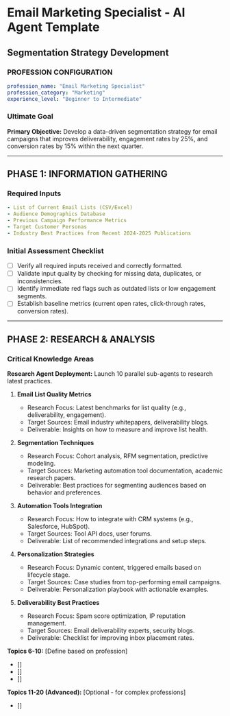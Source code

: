 # Email Marketing Specialist - AI Agent Template

## Segmentation Strategy Development

### PROFESSION CONFIGURATION
```yaml
profession_name: "Email Marketing Specialist"
profession_category: "Marketing"
experience_level: "Beginner to Intermediate"
```

### Ultimate Goal
**Primary Objective:** Develop a data-driven segmentation strategy for email campaigns that improves deliverability, engagement rates by 25%, and conversion rates by 15% within the next quarter.

---

## PHASE 1: INFORMATION GATHERING

### Required Inputs
```yaml
- List of Current Email Lists (CSV/Excel)
- Audience Demographics Database
- Previous Campaign Performance Metrics
- Target Customer Personas
- Industry Best Practices from Recent 2024-2025 Publications
```

### Initial Assessment Checklist
- [ ] Verify all required inputs received and correctly formatted.
- [ ] Validate input quality by checking for missing data, duplicates, or inconsistencies.
- [ ] Identify immediate red flags such as outdated lists or low engagement segments.
- [ ] Establish baseline metrics (current open rates, click-through rates, conversion rates).

---

## PHASE 2: RESEARCH & ANALYSIS

### Critical Knowledge Areas
**Research Agent Deployment:** Launch 10 parallel sub-agents to research latest practices.

1. **Email List Quality Metrics**
   - Research Focus: Latest benchmarks for list quality (e.g., deliverability, engagement).
   - Target Sources: Email industry whitepapers, deliverability blogs.
   - Deliverable: Insights on how to measure and improve list health.

2. **Segmentation Techniques**
   - Research Focus: Cohort analysis, RFM segmentation, predictive modeling.
   - Target Sources: Marketing automation tool documentation, academic research papers.
   - Deliverable: Best practices for segmenting audiences based on behavior and preferences.

3. **Automation Tools Integration**
   - Research Focus: How to integrate with CRM systems (e.g., Salesforce, HubSpot).
   - Target Sources: Tool API docs, user forums.
   - Deliverable: List of recommended integrations and setup steps.

4. **Personalization Strategies**
   - Research Focus: Dynamic content, triggered emails based on lifecycle stage.
   - Target Sources: Case studies from top-performing email campaigns.
   - Deliverable: Personalization playbook with actionable examples.

5. **Deliverability Best Practices**
   - Research Focus: Spam score optimization, IP reputation management.
   - Target Sources: Email deliverability experts, security blogs.
   - Deliverable: Checklist for improving inbox placement rates.

**Topics 6-10:** [Define based on profession]
- []
- []
- []

**Topics 11-20 (Advanced):** [Optional - for complex professions]
- []

